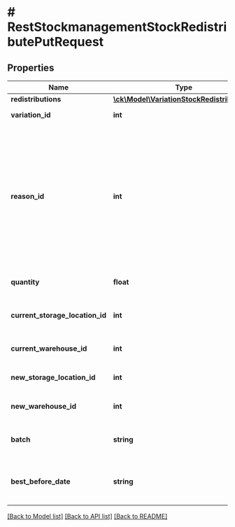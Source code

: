 # # RestStockmanagementStockRedistributePutRequest

## Properties

Name | Type | Description | Notes
------------ | ------------- | ------------- | -------------
**redistributions** | [**\ck\Model\VariationStockRedistribution[]**](VariationStockRedistribution.md) |  |
**variation_id** | **int** | The ID of the variation |
**reason_id** | **int** | The reason for the redistribution. Valid reasons are:   401: Stock transfer  402: Stock correction by stocktaking  403: Stock transfer because of need for repair  optional | [optional]
**quantity** | **float** | The quantity to redistribute |
**current_storage_location_id** | **int** | The ID of the current storage location |
**current_warehouse_id** | **int** | The ID of the current warehouse |
**new_storage_location_id** | **int** | The ID of the new storage location |
**new_warehouse_id** | **int** | The ID of the new warehouse |
**batch** | **string** | The batch of the redistribution optional | [optional]
**best_before_date** | **string** | The best before date of the redistribution optional | [optional]

[[Back to Model list]](../../README.md#models) [[Back to API list]](../../README.md#endpoints) [[Back to README]](../../README.md)
